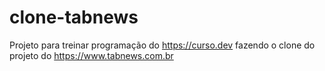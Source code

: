 # clone-tabnews
Projeto para treinar programação do https://curso.dev fazendo o clone do projeto do https://www.tabnews.com.br
